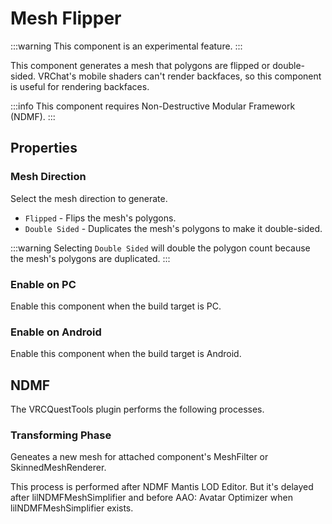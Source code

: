 # Mesh Flipper

:::warning
This component is an experimental feature.
:::

This component generates a mesh that polygons are flipped or double-sided.
VRChat's mobile shaders can't render backfaces, so this component is useful for rendering backfaces.

:::info
This component requires Non-Destructive Modular Framework (NDMF).
:::

## Properties

### Mesh Direction

Select the mesh direction to generate.

- `Flipped` - Flips the mesh's polygons.
- `Double Sided` - Duplicates the mesh's polygons to make it double-sided.

:::warning
Selecting `Double Sided` will double the polygon count because the mesh's polygons are duplicated.
:::

### Enable on PC

Enable this component when the build target is PC.

### Enable on Android

Enable this component when the build target is Android.

## NDMF

The VRCQuestTools plugin performs the following processes.

### Transforming Phase

Geneates a new mesh for attached component's MeshFilter or SkinnedMeshRenderer.

This process is performed after NDMF Mantis LOD Editor.
But it's delayed after lilNDMFMeshSimplifier and before AAO: Avatar Optimizer when lilNDMFMeshSimplifier exists.
